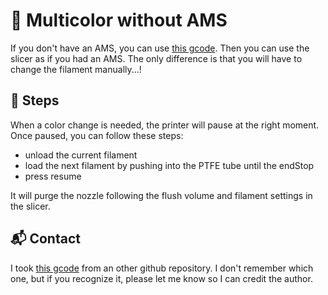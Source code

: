 # 🚀 Multicolor without AMS
If you don't have an AMS, you can use [this gcode](https://github.com/robinAZERTY/BambuLab-A1-Mini-unofficial-profiles/blob/main/src/multicolor%20without%20AMS/change%20fillement.gcode). Then you can use the slicer as if you had an AMS. The only difference is that you will have to change the filament manually...!

## 📝 Steps
When a color change is needed, the printer will pause at the right moment. Once paused, you can follow these steps:
- unload the current filament
- load the next filament by pushing into the PTFE tube until the endStop
- press resume

It will purge the nozzle following the flush volume and filament settings in the slicer.

## 📬 Contact
I took [this gcode](https://github.com/robinAZERTY/BambuLab-A1-Mini-unofficial-profiles/blob/main/src/multicolor%20without%20AMS/change%20fillement.gcode) from an other github repository. I don't remember which one, but if you recognize it, please let me know so I can credit the author. 
